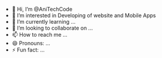 - 👋 Hi, I’m @AniTechCode
- 👀 I’m interested in Developing of website and Mobile Apps
- 🌱 I’m currently learning ...
- 💞️ I’m looking to collaborate on ...
- 📫 How to reach me ...
- 😄 Pronouns: ...
- ⚡ Fun fact: ...

<!---
AniTechCode/AniTechCode is a ✨ special ✨ repository because its `README.md` (this file) appears on your GitHub profile.
You can click the Preview link to take a look at your changes.
--->
